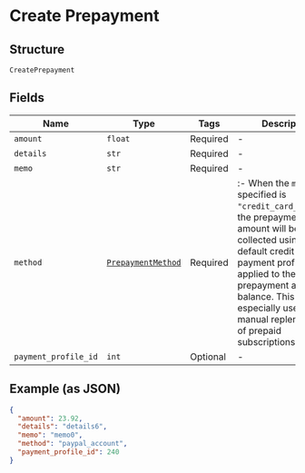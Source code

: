 
# Create Prepayment

## Structure

`CreatePrepayment`

## Fields

| Name | Type | Tags | Description |
|  --- | --- | --- | --- |
| `amount` | `float` | Required | - |
| `details` | `str` | Required | - |
| `memo` | `str` | Required | - |
| `method` | [`PrepaymentMethod`](../../doc/models/prepayment-method.md) | Required | :- When the `method` specified is `"credit_card_on_file"`, the prepayment amount will be collected using the default credit card payment profile and applied to the prepayment account balance. This is especially useful for manual replenishment of prepaid subscriptions. |
| `payment_profile_id` | `int` | Optional | - |

## Example (as JSON)

```json
{
  "amount": 23.92,
  "details": "details6",
  "memo": "memo0",
  "method": "paypal_account",
  "payment_profile_id": 240
}
```

